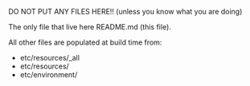 DO NOT PUT ANY FILES HERE!!
(unless you know what you are doing)

The only file that live here README.md (this file).

All other files are populated at build time from:
- etc/resources/_all
- etc/resources/<configuration>
- etc/environment/<environment>

